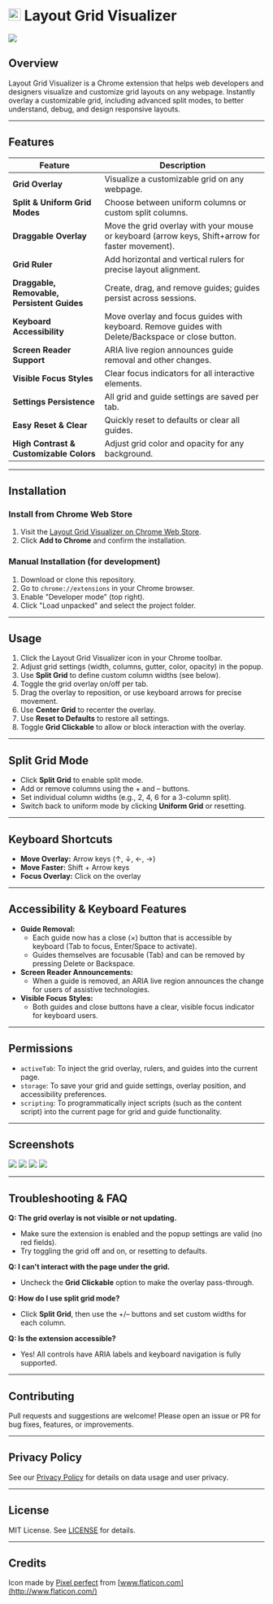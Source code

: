 # <img src="https://res.cloudinary.com/dd1qlozhf/image/upload/v1750923184/icon_ve3pat.png" width="24"/> Layout Grid Visualizer

<img src="https://res.cloudinary.com/dd1qlozhf/image/upload/v1750923154/marquee-promo-tile_gencqg.png">   

## Overview
Layout Grid Visualizer is a Chrome extension that helps web developers and designers visualize and customize grid layouts on any webpage. Instantly overlay a customizable grid, including advanced split modes, to better understand, debug, and design responsive layouts.

---

## Features

| Feature                              | Description                                                                                       |
|--------------------------------------|---------------------------------------------------------------------------------------------------|
| **Grid Overlay**                     | Visualize a customizable grid on any webpage.                                                     |
| **Split & Uniform Grid Modes**       | Choose between uniform columns or custom split columns.                                           |
| **Draggable Overlay**                | Move the grid overlay with your mouse or keyboard (arrow keys, Shift+arrow for faster movement).  |
| **Grid Ruler**                       | Add horizontal and vertical rulers for precise layout alignment.                                  |
| **Draggable, Removable, Persistent Guides** | Create, drag, and remove guides; guides persist across sessions.                          |
| **Keyboard Accessibility**           | Move overlay and focus guides with keyboard. Remove guides with Delete/Backspace or close button. |
| **Screen Reader Support**            | ARIA live region announces guide removal and other changes.                                       |
| **Visible Focus Styles**             | Clear focus indicators for all interactive elements.                                              |
| **Settings Persistence**             | All grid and guide settings are saved per tab.                                                    |
| **Easy Reset & Clear**               | Quickly reset to defaults or clear all guides.                                                    |
| **High Contrast & Customizable Colors** | Adjust grid color and opacity for any background.                                             |

---

## Installation

### Install from Chrome Web Store

1. Visit the [Layout Grid Visualizer on Chrome Web Store](https://chromewebstore.google.com/detail/layout-grid-visualizer/igcfgcdgijloeenpnoacomiioiomenab).
2. Click **Add to Chrome** and confirm the installation.

### Manual Installation (for development)

1. Download or clone this repository.
2. Go to `chrome://extensions` in your Chrome browser.
3. Enable "Developer mode" (top right).
4. Click "Load unpacked" and select the project folder.

---

## Usage

1. Click the Layout Grid Visualizer icon in your Chrome toolbar.
2. Adjust grid settings (width, columns, gutter, color, opacity) in the popup.
3. Use **Split Grid** to define custom column widths (see below).
4. Toggle the grid overlay on/off per tab.
5. Drag the overlay to reposition, or use keyboard arrows for precise movement.
6. Use **Center Grid** to recenter the overlay.
7. Use **Reset to Defaults** to restore all settings.
8. Toggle **Grid Clickable** to allow or block interaction with the overlay.

---

## Split Grid Mode

- Click **Split Grid** to enable split mode.
- Add or remove columns using the + and – buttons.
- Set individual column widths (e.g., 2, 4, 6 for a 3-column split).
- Switch back to uniform mode by clicking **Uniform Grid** or resetting.

---

## Keyboard Shortcuts

- **Move Overlay:** Arrow keys (↑, ↓, ←, →)
- **Move Faster:** Shift + Arrow keys
- **Focus Overlay:** Click on the overlay

---

## Accessibility & Keyboard Features

- **Guide Removal:**
  - Each guide now has a close (×) button that is accessible by keyboard (Tab to focus, Enter/Space to activate).
  - Guides themselves are focusable (Tab) and can be removed by pressing Delete or Backspace.
- **Screen Reader Announcements:**
  - When a guide is removed, an ARIA live region announces the change for users of assistive technologies.
- **Visible Focus Styles:**
  - Both guides and close buttons have a clear, visible focus indicator for keyboard users.

---

## Permissions

- `activeTab`: To inject the grid overlay, rulers, and guides into the current page.
- `storage`: To save your grid and guide settings, overlay position, and accessibility preferences.
- `scripting`: To programmatically inject scripts (such as the content script) into the current page for grid and guide functionality.

---

## Screenshots

<img src="https://res.cloudinary.com/dd1qlozhf/image/upload/v1750923154/screenshot-1_ehcl38.png">   
<img src="https://res.cloudinary.com/dd1qlozhf/image/upload/v1751006718/screenshot-2_aijoxt.png">   
<img src="https://res.cloudinary.com/dd1qlozhf/image/upload/v1750923155/screenshot-4_i24771.png">   
<img src="https://res.cloudinary.com/dd1qlozhf/image/upload/v1750923155/screenshot-3_dxdnyd.png">   

---

## Troubleshooting & FAQ

**Q: The grid overlay is not visible or not updating.**
- Make sure the extension is enabled and the popup settings are valid (no red fields).
- Try toggling the grid off and on, or resetting to defaults.

**Q: I can't interact with the page under the grid.**
- Uncheck the **Grid Clickable** option to make the overlay pass-through.

**Q: How do I use split grid mode?**
- Click **Split Grid**, then use the +/– buttons and set custom widths for each column.

**Q: Is the extension accessible?**
- Yes! All controls have ARIA labels and keyboard navigation is fully supported.

---

## Contributing

Pull requests and suggestions are welcome! Please open an issue or PR for bug fixes, features, or improvements.

---

## Privacy Policy

See our [Privacy Policy](PRIVACY.md) for details on data usage and user privacy.

---

## License

MIT License. See [LICENSE](LICENSE) for details.

---

## Credits

Icon made by [Pixel perfect](https://www.flaticon.com/authors/pixel-perfect) from [www.flaticon.com](http://www.flaticon.com/)
